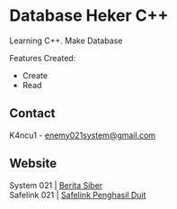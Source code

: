 # Database Heker C++

 Learning C++. Make Database

Features Created: 
- Create
- Read

## Contact

K4ncu1 - enemy021system@gmail.com

## Website

System 021 | <a href="https://www.system021.my.id">Berita Siber</a>
<br>
Safelink 021 | <a href="https://www.system021.my.id">Safelink Penghasil Duit</a>
